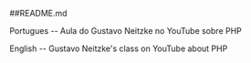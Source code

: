 ##README.md

Portugues -- Aula do Gustavo Neitzke no YouTube sobre PHP

English -- Gustavo Neitzke's class on YouTube about PHP
